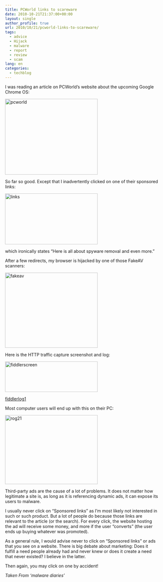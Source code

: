 ```yaml
---
title: PCWorld links to scareware
date: 2010-10-21T21:37:00+00:00
layout: single
author_profile: true
url: 2010/10/21/pcworld-links-to-scareware/
tags:
  - advice
  - Hijack
  - malware
  - report
  - review
  - scam
lang: en
categories: 
  - techblog
---
```

I was reading an article on PCWorld’s website about the upcoming Google Chrome OS:

[<img title="pcworld" border="0" alt="pcworld" src="http://lh3.ggpht.com/_vaUVXcmC3OI/TMCrQeAh5MI/AAAAAAAAC1o/RAy8VsvRjhc/pcworld_thumb%5B1%5D.png?imgmax=800" width="304" height="249" />](http://lh3.ggpht.com/_vaUVXcmC3OI/TMCrNYcVI8I/AAAAAAAAC1k/LB5WE5OM3Yw/s1600-h/pcworld%5B3%5D.png)

So far so good. Except that I inadvertently clicked on one of their sponsored links:

[<img title="links" border="0" alt="links" src="http://lh5.ggpht.com/_vaUVXcmC3OI/TMCrUlRGtrI/AAAAAAAAC1w/nAVMIJXaHnI/links_thumb%5B2%5D.png?imgmax=800" width="304" height="167" />](http://lh3.ggpht.com/_vaUVXcmC3OI/TMCrRir42WI/AAAAAAAAC1s/2zp-qBzEGRM/s1600-h/links%5B4%5D.png)

which ironically states “Here is all about spyware removal and even more.”

After a few redirects, my browser is hijacked by one of those FakeAV scanners:

[<img title="fakeav" border="0" alt="fakeav" src="http://lh5.ggpht.com/_vaUVXcmC3OI/TMCrZ4-9zhI/AAAAAAAAC14/sgglI704x1c/fakeav_thumb%5B1%5D.png?imgmax=800" width="304" height="247" />](http://lh4.ggpht.com/_vaUVXcmC3OI/TMCrXvBFAzI/AAAAAAAAC10/es598LwRY-U/s1600-h/fakeav%5B3%5D.png)

Here is the HTTP traffic capture screenshot and log:

[<img title="fiddlerscreen" border="0" alt="fiddlerscreen" src="http://lh6.ggpht.com/_vaUVXcmC3OI/TMCrdvwruFI/AAAAAAAAC2A/kz9BPXKjL6M/fiddlerscreen_thumb%5B1%5D.png?imgmax=800" width="304" height="100" />](http://lh6.ggpht.com/_vaUVXcmC3OI/TMCrcBlxdlI/AAAAAAAAC18/oGrEODMZyP4/s1600-h/fiddlerscreen%5B3%5D.png)

[fiddlerlog1](http://blogs.paretologic.com/malwarediaries/images/2010/10/fiddlerlog1.txt)

Most computer users will end up with this on their PC:

[<img title="rog21" border="0" alt="rog21" src="http://lh3.ggpht.com/_vaUVXcmC3OI/TMCrlYNh9wI/AAAAAAAAC2I/Axw7gJ09_H4/rog21_thumb%5B1%5D.png?imgmax=800" width="304" height="227" />](http://lh5.ggpht.com/_vaUVXcmC3OI/TMCrihrSJ5I/AAAAAAAAC2E/RCO00hHjQck/s1600-h/rog21%5B3%5D.png)

Third-party ads are the cause of a lot of problems. It does not matter how legitimate a site is, as long as it is referencing dynamic ads, it can expose its users to malware.

I usually never click on “Sponsored links” as I’m most likely not interested in such or such product. But a lot of people do because those links are relevant to the article (or the search). For every click, the website hosting the ad will receive some money, and more if the user “converts” (the user ends up buying whatever was promoted).

As a general rule, I would advise never to click on “Sponsored links” or ads that you see on a website. There is big debate about marketing: Does it fulfill a need people already had and never knew or does it create a need that never existed? I believe in the latter.

Then again, you may click on one by accident!

_Taken From ‘malware diaries’_